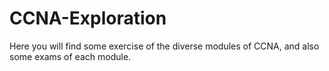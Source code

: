 # CCNA-Exploration

Here you will find some exercise of the diverse modules of CCNA, and also some exams of each module.
